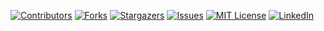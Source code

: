 <!--
***Thanks for checking out the Best - README - Template.If you have a suggestion
* **that would make this better, please fork the repo and create a pull request
* **or simply open an issue with the tag "enhancement".
* **Thanks again! Now go create something AMAZING! :D
* **
***
***
***To avoid retyping too much info.Do a search and replace for the following:
***X3ASS3xE, ASEMONCM3, @That0neguy3ly , email, ASE_WebApp_Scanner, Primitive web scanner than scans for XSS and SQLI in request parameters.
-->




<!--PROJECT SHIELDS-- >
<!--
***I'm using markdown "reference style" links for readability.
* **Reference links are enclosed in brackets[ ] instead of parentheses().
* **See the bottom of this document for the declaration of the reference variables
* ** for contributors - url, forks - url, etc.This is an optional, concise syntax you may use.
* **https://www.markdownguide.org/basic-syntax/#reference-style-links
-->
[![Contributors][contributors - shield]][contributors - url]
[![Forks][forks - shield]][forks - url]
[![Stargazers][stars - shield]][stars - url]
[![Issues][issues - shield]][issues - url]
[![MIT License][license - shield]][license - url]
[![LinkedIn][linkedin - shield]][linkedin - url]



<!--PROJECT LOGO-- >
<br/>
<p align = "center">

<a href = "https://github.com/X3ASS3xE/ASEMONCM3">

  <img src = "images/logo.png" alt = "Logo" width = "80" height = "80">

</a>


<h3 align = "center" > ASE_WebApp_Scanner </ h3>


<p align = "center">
  Primitive web scanner than scans for XSS and SQLI in request parameters.
  <br/>

  <a href = "https://github.com/X3ASS3xE/ASEMONCM3"><strong> Explore the docs »</ strong></ a>

  < br />

  < br />

  < a href = "https://github.com/X3ASS3xE/ASEMONCM3" > View Demo </ a >
    ·

  < a href = "https://github.com/X3ASS3xE/ASEMONCM3/issues" > Report Bug </ a >
    ·

  < a href = "https://github.com/X3ASS3xE/ASEMONCM3/issues" > Request Feature </ a >

</ p >
</ p >




< !--TABLE OF CONTENTS-- >
< details open = "open" >

< summary >< h2 style = "display: inline-block" > Table of Contents </ h2 ></ summary >

< ol >

  < li >

    < a href = "#about-the-project" > About The Project </ a >

    < ul >

      < li >< a href = "#built-with" > Built With </ a ></ li >

    </ ul >

  </ li >

  < li >

    < a href = "#getting-started" > Getting Started </ a >

    < ul >

      < li >< a href = "#prerequisites" > Prerequisites </ a ></ li >

      < li >< a href = "#installation" > Installation </ a ></ li >

    </ ul >

  </ li >

  < li >< a href = "#usage" > Usage </ a ></ li >

  < li >< a href = "#roadmap" > Roadmap </ a ></ li >

  < li >< a href = "#contributing" > Contributing </ a ></ li >

  < li >< a href = "#license" > License </ a ></ li >

  < li >< a href = "#contact" > Contact </ a ></ li >

  < li >< a href = "#acknowledgements" > Acknowledgements </ a ></ li >

</ ol >
</ details >




< !--ABOUT THE PROJECT-- >
## About The Project

[![Product Name Screen Shot][product - screenshot]](https://example.com)

Here's a blank template to get started:
* *To avoid retyping too much info.Do a search and replace with your text editor for the following:**
`X3ASS3xE`, `ASEMONCM3`, `@That0neguy3ly `, `email`, `ASE_WebApp_Scanner`, `Primitive web scanner than scans for XSS and SQLI in request parameters.`


### Built With

* []()
* []()
* []()



< !--GETTING STARTED-- >
## Getting Started

To get a local copy up and running follow these simple steps.

### Prerequisites

This is an example of how to list things you need to use the software and how to install them.
* npm
  ```sh

npm install npm@latest - g
  ```

### Installation

1.Clone the repo
   ```sh

 git clone https://github.com/X3ASS3xE/ASEMONCM3.git
   ```
2.Install NPM packages
   ```sh

 npm install
   ```




< !--USAGE EXAMPLES-- >
## Usage

Use this space to show useful examples of how a project can be used.Additional screenshots, code examples and demos work well in this space.You may also link to more resources.


_For more examples, please refer to the[Documentation](https://example.com)_




< !--ROADMAP-- >
## Roadmap

See the[open issues](https://github.com/X3ASS3xE/ASEMONCM3/issues) for a list of proposed features (and known issues).




< !--CONTRIBUTING-- >
## Contributing

Contributions are what make the open source community such an amazing place to be learn, inspire, and create.Any contributions you make are * *greatly appreciated * *.


1.Fork the Project
2.Create your Feature Branch(`git checkout - b feature / AmazingFeature`)
3.Commit your Changes(`git commit - m 'Add some AmazingFeature'`)
4.Push to the Branch(`git push origin feature / AmazingFeature`)
5.Open a Pull Request



< !--LICENSE-- >
## License

Distributed under the MIT License.See `LICENSE` for more information.




< !--CONTACT-- >
## Contact

Your Name - [@@That0neguy3ly ](https://twitter.com/@That0neguy3ly ) - email

Project Link: [https://github.com/X3ASS3xE/ASEMONCM3](https://github.com/X3ASS3xE/ASEMONCM3)




< !--ACKNOWLEDGEMENTS-- >
## Acknowledgements

* []()
* []()
* []()





< !--MARKDOWN LINKS & IMAGES-- >
< !--https://www.markdownguide.org/basic-syntax/#reference-style-links -->
[contributors - shield]: https://img.shields.io/github/contributors/X3ASS3xE/repo.svg?style=for-the-badge
[contributors - url]: https://github.com/X3ASS3xE/repo/graphs/contributors
[forks - shield]: https://img.shields.io/github/forks/X3ASS3xE/repo.svg?style=for-the-badge
[forks - url]: https://github.com/X3ASS3xE/repo/network/members
[stars - shield]: https://img.shields.io/github/stars/X3ASS3xE/repo.svg?style=for-the-badge
[stars - url]: https://github.com/X3ASS3xE/repo/stargazers
[issues - shield]: https://img.shields.io/github/issues/X3ASS3xE/repo.svg?style=for-the-badge
[issues - url]: https://github.com/X3ASS3xE/repo/issues
[license - shield]: https://img.shields.io/github/license/X3ASS3xE/repo.svg?style=for-the-badge
[license - url]: https://github.com/X3ASS3xE/repo/blob/master/LICENSE.txt
[linkedin - shield]: https://img.shields.io/badge/-LinkedIn-black.svg?style=for-the-badge&logo=linkedin&colorB=555
[linkedin - url]: https://linkedin.com/in/X3ASS3xE
